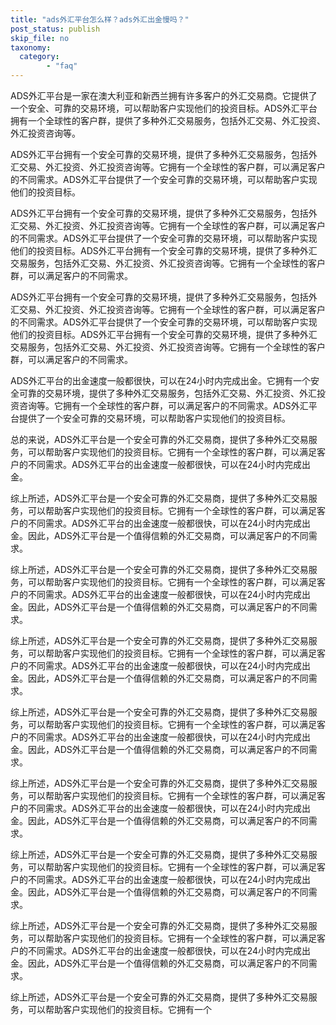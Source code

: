 ```yaml
---
title: "ads外汇平台怎么样？ads外汇出金慢吗？"
post_status: publish
skip_file: no
taxonomy:
  category:
        - "faq"
---
```


ADS外汇平台是一家在澳大利亚和新西兰拥有许多客户的外汇交易商。它提供了一个安全、可靠的交易环境，可以帮助客户实现他们的投资目标。ADS外汇平台拥有一个全球性的客户群，提供了多种外汇交易服务，包括外汇交易、外汇投资、外汇投资咨询等。

ADS外汇平台拥有一个安全可靠的交易环境，提供了多种外汇交易服务，包括外汇交易、外汇投资、外汇投资咨询等。它拥有一个全球性的客户群，可以满足客户的不同需求。ADS外汇平台提供了一个安全可靠的交易环境，可以帮助客户实现他们的投资目标。

ADS外汇平台拥有一个安全可靠的交易环境，提供了多种外汇交易服务，包括外汇交易、外汇投资、外汇投资咨询等。它拥有一个全球性的客户群，可以满足客户的不同需求。ADS外汇平台提供了一个安全可靠的交易环境，可以帮助客户实现他们的投资目标。ADS外汇平台拥有一个安全可靠的交易环境，提供了多种外汇交易服务，包括外汇交易、外汇投资、外汇投资咨询等。它拥有一个全球性的客户群，可以满足客户的不同需求。

ADS外汇平台拥有一个安全可靠的交易环境，提供了多种外汇交易服务，包括外汇交易、外汇投资、外汇投资咨询等。它拥有一个全球性的客户群，可以满足客户的不同需求。ADS外汇平台提供了一个安全可靠的交易环境，可以帮助客户实现他们的投资目标。ADS外汇平台拥有一个安全可靠的交易环境，提供了多种外汇交易服务，包括外汇交易、外汇投资、外汇投资咨询等。它拥有一个全球性的客户群，可以满足客户的不同需求。

ADS外汇平台的出金速度一般都很快，可以在24小时内完成出金。它拥有一个安全可靠的交易环境，提供了多种外汇交易服务，包括外汇交易、外汇投资、外汇投资咨询等。它拥有一个全球性的客户群，可以满足客户的不同需求。ADS外汇平台提供了一个安全可靠的交易环境，可以帮助客户实现他们的投资目标。

总的来说，ADS外汇平台是一个安全可靠的外汇交易商，提供了多种外汇交易服务，可以帮助客户实现他们的投资目标。它拥有一个全球性的客户群，可以满足客户的不同需求。ADS外汇平台的出金速度一般都很快，可以在24小时内完成出金。

综上所述，ADS外汇平台是一个安全可靠的外汇交易商，提供了多种外汇交易服务，可以帮助客户实现他们的投资目标。它拥有一个全球性的客户群，可以满足客户的不同需求。ADS外汇平台的出金速度一般都很快，可以在24小时内完成出金。因此，ADS外汇平台是一个值得信赖的外汇交易商，可以满足客户的不同需求。

综上所述，ADS外汇平台是一个安全可靠的外汇交易商，提供了多种外汇交易服务，可以帮助客户实现他们的投资目标。它拥有一个全球性的客户群，可以满足客户的不同需求。ADS外汇平台的出金速度一般都很快，可以在24小时内完成出金。因此，ADS外汇平台是一个值得信赖的外汇交易商，可以满足客户的不同需求。

综上所述，ADS外汇平台是一个安全可靠的外汇交易商，提供了多种外汇交易服务，可以帮助客户实现他们的投资目标。它拥有一个全球性的客户群，可以满足客户的不同需求。ADS外汇平台的出金速度一般都很快，可以在24小时内完成出金。因此，ADS外汇平台是一个值得信赖的外汇交易商，可以满足客户的不同需求。

综上所述，ADS外汇平台是一个安全可靠的外汇交易商，提供了多种外汇交易服务，可以帮助客户实现他们的投资目标。它拥有一个全球性的客户群，可以满足客户的不同需求。ADS外汇平台的出金速度一般都很快，可以在24小时内完成出金。因此，ADS外汇平台是一个值得信赖的外汇交易商，可以满足客户的不同需求。

综上所述，ADS外汇平台是一个安全可靠的外汇交易商，提供了多种外汇交易服务，可以帮助客户实现他们的投资目标。它拥有一个全球性的客户群，可以满足客户的不同需求。ADS外汇平台的出金速度一般都很快，可以在24小时内完成出金。因此，ADS外汇平台是一个值得信赖的外汇交易商，可以满足客户的不同需求。

综上所述，ADS外汇平台是一个安全可靠的外汇交易商，提供了多种外汇交易服务，可以帮助客户实现他们的投资目标。它拥有一个全球性的客户群，可以满足客户的不同需求。ADS外汇平台的出金速度一般都很快，可以在24小时内完成出金。因此，ADS外汇平台是一个值得信赖的外汇交易商，可以满足客户的不同需求。

综上所述，ADS外汇平台是一个安全可靠的外汇交易商，提供了多种外汇交易服务，可以帮助客户实现他们的投资目标。它拥有一个全球性的客户群，可以满足客户的不同需求。ADS外汇平台的出金速度一般都很快，可以在24小时内完成出金。因此，ADS外汇平台是一个值得信赖的外汇交易商，可以满足客户的不同需求。

综上所述，ADS外汇平台是一个安全可靠的外汇交易商，提供了多种外汇交易服务，可以帮助客户实现他们的投资目标。它拥有一个

